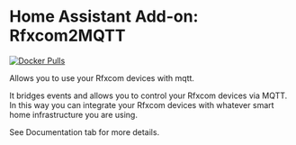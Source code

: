 # Home Assistant Add-on: Rfxcom2MQTT


[![Docker Pulls](https://img.shields.io/docker/pulls/rfxcom2mqtt/rfxcom2mqtt.svg?style=flat-square&logo=docker)](https://cloud.docker.com/u/dwelch2101/repository/docker/rfxcom2mqtt/rfxcom2mqtt)

Allows you to use your Rfxcom devices with mqtt.

It bridges events and allows you to control your Rfxcom devices via MQTT. In this way you can integrate your Rfxcom devices with whatever smart home infrastructure you are using.

See Documentation tab for more details.